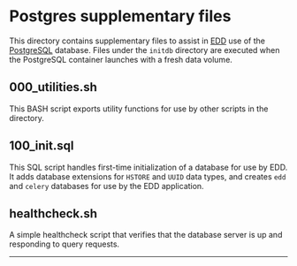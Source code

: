 # Postgres supplementary files

This directory contains supplementary files to assist in [EDD][1] use of the [PostgreSQL][2]
database. Files under the `initdb` directory are executed when the PostgreSQL container launches
with a fresh data volume.

## 000_utilities.sh

This BASH script exports utility functions for use by other scripts in the directory.

## 100_init.sql

This SQL script handles first-time initialization of a database for use by EDD. It adds database
extensions for `HSTORE` and `UUID` data types, and creates `edd` and `celery` databases for use
by the EDD application.

## healthcheck.sh

A simple healthcheck script that verifies that the database server is up and responding to query
requests.

---------------------------------------------------------------------------------------------------

[1]:    ../../README.md
[2]:    https://www.postgresql.org/
